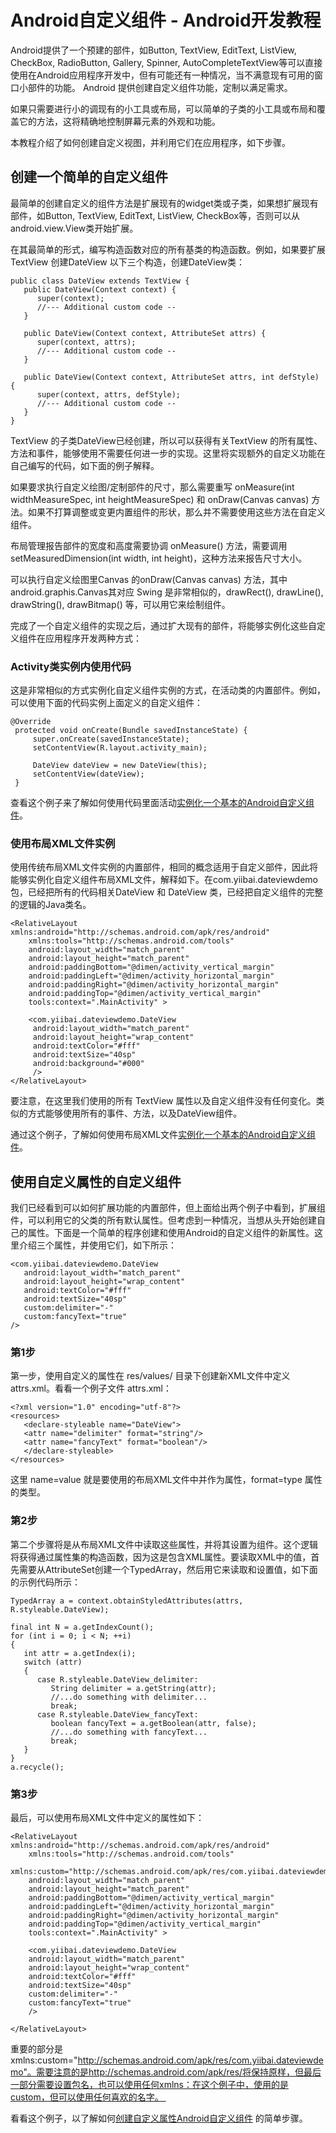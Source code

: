 # Android自定义组件 - Android开发教程

Android提供了一个预建的部件，如Button, TextView, EditText, ListView, CheckBox, RadioButton, Gallery, Spinner, AutoCompleteTextView等可以直接使用在Android应用程序开发中，但有可能还有一种情况，当不满意现有可用的窗口小部件的功能。 Android 提供创建自定义组件功能，定制以满足需求。 

如果只需要进行小的调现有的小工具或布局，可以简单的子类的小工具或布局和覆盖它的方法，这将精确地控制屏幕元素的外观和功能。

本教程介绍了如何创建自定义视图，并利用它们在应用程序，如下步骤。

## 创建一个简单的自定义组件

最简单的创建自定义的组件方法是扩展现有的widget类或子类，如果想扩展现有部件，如Button, TextView, EditText, ListView, CheckBox等，否则可以从android.view.View类开始扩展。 

在其最简单的形式，编写构造函数对应的所有基类的构造函数。例如，如果要扩展 TextView 创建DateView 以下三个构造，创建DateView类：

```
public class DateView extends TextView {
   public DateView(Context context) {
      super(context);
      //--- Additional custom code --
   }

   public DateView(Context context, AttributeSet attrs) {
      super(context, attrs);
      //--- Additional custom code --
   }

   public DateView(Context context, AttributeSet attrs, int defStyle) {
      super(context, attrs, defStyle);
      //--- Additional custom code --
   }
}
```

TextView 的子类DateView已经创建，所以可以获得有关TextView 的所有属性、方法和事件，能够使用不需要任何进一步的实现。这里将实现额外的自定义功能在自己编写的代码，如下面的例子解释。

如果要求执行自定义绘图/定制部件的尺寸，那么需要重写 onMeasure(int widthMeasureSpec, int heightMeasureSpec) 和 onDraw(Canvas canvas) 方法。如果不打算调整或变更内置组件的形状，那么并不需要使用这些方法在自定义组件。 

布局管理报告部件的宽度和高度需要协调 onMeasure() 方法，需要调用setMeasuredDimension(int width, int height)，这种方法来报告尺寸大小。

可以执行自定义绘图里Canvas 的onDraw(Canvas canvas) 方法，其中android.graphis.Canvas其对应 Swing 是非常相似的，drawRect(), drawLine(), drawString(), drawBitmap() 等，可以用它来绘制组件。 

完成了一个自定义组件的实现之后，通过扩大现有的部件，将能够实例化这些自定义组件在应用程序开发两种方式：

### Activity类实例内使用代码

这是非常相似的方式实例化自定义组件实例的方式，在活动类的内置部件。例如，可以使用下面的代码实例上面定义的自定义组件：

```
@Override
 protected void onCreate(Bundle savedInstanceState) {
     super.onCreate(savedInstanceState);
     setContentView(R.layout.activity_main);

     DateView dateView = new DateView(this);
     setContentView(dateView);
 }
```

查看这个例子来了解如何使用代码里面活动[实例化一个基本的Android自定义组件](http://www.yiibai.com/android/simple_android_custom_component_using_code.html)。

### 使用布局XML文件实例

使用传统布局XML文件实例的内置部件，相同的概念适用于自定义部件，因此将能够实例化自定义组件布局XML文件，解释如下。在com.yiibai.dateviewdemo包，已经把所有的代码相关DateView 和 DateView 类，已经把自定义组件的完整的逻辑的Java类名。 

```
<RelativeLayout xmlns:android="http://schemas.android.com/apk/res/android"
    xmlns:tools="http://schemas.android.com/tools"
    android:layout_width="match_parent"
    android:layout_height="match_parent"
    android:paddingBottom="@dimen/activity_vertical_margin"
    android:paddingLeft="@dimen/activity_horizontal_margin"
    android:paddingRight="@dimen/activity_horizontal_margin"
    android:paddingTop="@dimen/activity_vertical_margin"
    tools:context=".MainActivity" >

    <com.yiibai.dateviewdemo.DateView
     android:layout_width="match_parent"
     android:layout_height="wrap_content" 
     android:textColor="#fff"
     android:textSize="40sp"
     android:background="#000"
     />
</RelativeLayout>
```

要注意，在这里我们使用的所有 TextView 属性以及自定义组件没有任何变化。类似的方式能够使用所有的事件、方法，以及DateView组件。

通过这个例子，了解如何使用布局XML文件[实例化一个基本的Android自定义组件](http://www.yiibai.com/android/simple_android_custom_component_using_xml.html)。 

## 使用自定义属性的自定义组件

我们已经看到可以如何扩展功能的内置部件，但上面给出两个例子中看到，扩展组件，可以利用它的父类的所有默认属性。但考虑到一种情况，当想从头开始创建自己的属性。下面是一个简单的程序创建和使用Android的自定义组件的新属性。这里介绍三个属性，并使用它们，如下所示：

```
<com.yiibai.dateviewdemo.DateView
   android:layout_width="match_parent"
   android:layout_height="wrap_content" 
   android:textColor="#fff"
   android:textSize="40sp"
   custom:delimiter="-"
   custom:fancyText="true"
/>
```

### 第1步

第一步，使用自定义的属性在 res/values/ 目录下创建新XML文件中定义attrs.xml。看看一个例子文件 attrs.xml：

```
<?xml version="1.0" encoding="utf-8"?>
<resources>
   <declare-styleable name="DateView">
   <attr name="delimiter" format="string"/>
   <attr name="fancyText" format="boolean"/>
   </declare-styleable>
</resources>
```

这里 name=value 就是要使用的布局XML文件中并作为属性，format=type 属性的类型。 

### 第2步

第二个步骤将是从布局XML文件中读取这些属性，并将其设置为组件。这个逻辑将获得通过属性集的构造函数，因为这是包含XML属性。要读取XML中的值，首先需要从AttributeSet创建一个TypedArray，然后用它来读取和设置值，如下面的示例代码所示：

```
TypedArray a = context.obtainStyledAttributes(attrs, R.styleable.DateView);

final int N = a.getIndexCount();
for (int i = 0; i < N; ++i)
{
   int attr = a.getIndex(i);
   switch (attr)
   {
      case R.styleable.DateView_delimiter:
         String delimiter = a.getString(attr);
         //...do something with delimiter...
         break;
      case R.styleable.DateView_fancyText:
         boolean fancyText = a.getBoolean(attr, false);
         //...do something with fancyText...
         break;
   }
}
a.recycle();
```

### 第3步

最后，可以使用布局XML文件中定义的属性如下：

```
<RelativeLayout xmlns:android="http://schemas.android.com/apk/res/android"
    xmlns:tools="http://schemas.android.com/tools"
    xmlns:custom="http://schemas.android.com/apk/res/com.yiibai.dateviewdemo"
    android:layout_width="match_parent"
    android:layout_height="match_parent"
    android:paddingBottom="@dimen/activity_vertical_margin"
    android:paddingLeft="@dimen/activity_horizontal_margin"
    android:paddingRight="@dimen/activity_horizontal_margin"
    android:paddingTop="@dimen/activity_vertical_margin"
    tools:context=".MainActivity" >

    <com.yiibai.dateviewdemo.DateView
    android:layout_width="match_parent"
    android:layout_height="wrap_content" 
    android:textColor="#fff"
    android:textSize="40sp"
    custom:delimiter="-"
    custom:fancyText="true"
    />

</RelativeLayout>
```

重要的部分是xmlns:custom="http://schemas.android.com/apk/res/com.yiibai.dateviewdemo"。需要注意的是http://schemas.android.com/apk/res/将保持原样，但最后一部分需要设置包名，也可以使用任何xmlns：在这个例子中，使用的是custom，但可以使用任何喜欢的名字。 

看看这个例子，以了解如何[创建自定义属性Android自定义组件](http://www.yiibai.com/android/create_custom_attributes_for_custom_component.html) 的简单步骤。  

 